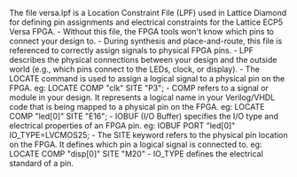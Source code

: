 The file versa.lpf is a Location Constraint File (LPF) used in Lattice Diamond for defining pin assignments and electrical constraints for the Lattice ECP5 Versa FPGA.
    - Without this file, the FPGA tools won't know which pins to connect your design to.
    - During synthesis and place-and-route, this file is referenced to correctly assign signals to physical FPGA pins.
    - LPF describes the physical connections between your design and the outside world (e.g., which pins connect to the LEDs, clock, or display).
    - The LOCATE command is used to assign a logical signal to a physical pin on the FPGA. eg: LOCATE COMP "clk" SITE "P3";
    - COMP refers to a signal or module in your design. It represents a logical name in your Verilog/VHDL code that is being mapped to a physical pin on the FPGA. eg: LOCATE COMP "led[0]" SITE "E16";
    - IOBUF (I/O Buffer) specifies the I/O type and electrical properties of an FPGA pin. eg: IOBUF PORT "led[0]" IO_TYPE=LVCMOS25;
    - The SITE keyword refers to the physical pin location on the FPGA. It defines which pin a logical signal is connected to. eg: LOCATE COMP "disp[0]" SITE "M20"
    - IO_TYPE defines the electrical standard of a pin.

